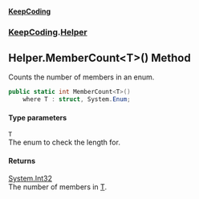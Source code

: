 #### [KeepCoding](index.md 'index')
### [KeepCoding](KeepCoding.md 'KeepCoding').[Helper](Helper.md 'KeepCoding.Helper')
## Helper.MemberCount&lt;T&gt;() Method
Counts the number of members in an enum.  
```csharp
public static int MemberCount<T>()
    where T : struct, System.Enum;
```
#### Type parameters
<a name='KeepCoding.Helper.MemberCount.T.().T'></a>
`T`  
The enum to check the length for.
  
#### Returns
[System.Int32](https://docs.microsoft.com/en-us/dotnet/api/System.Int32 'System.Int32')  
The number of members in [T](Helper.MemberCount.T.().md#KeepCoding.Helper.MemberCount.T.().T 'KeepCoding.Helper.MemberCount&lt;T&gt;().T').
